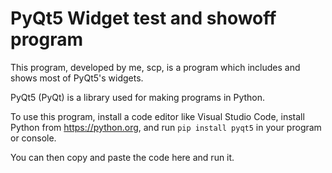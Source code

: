# PyQt5 Widget test and showoff program

This program, developed by me, scp, is a program which includes and shows most of PyQt5's widgets.

PyQt5 (PyQt) is a library used for making programs in Python.

To use this program, install a code editor like Visual Studio Code,
install Python from https://python.org, and run `pip install pyqt5` in your program or console.

You can then copy and paste the code here and run it.

